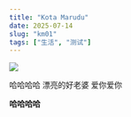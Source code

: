 ```yaml
---
title: "Kota Marudu"
date: 2025-07-14
slug: "km01"
tags: ["生活", "测试"]
---
```

![](https://prod-files-secure.s3.us-west-2.amazonaws.com/112d0858-5090-4d34-a606-b75eb8d65fd2/c7b45876-473c-4fb6-85d3-cb84a84bfc51/1000201235.jpg?X-Amz-Algorithm=AWS4-HMAC-SHA256&X-Amz-Content-Sha256=UNSIGNED-PAYLOAD&X-Amz-Credential=ASIAZI2LB4662FRQNKY2%2F20250724%2Fus-west-2%2Fs3%2Faws4_request&X-Amz-Date=20250724T074048Z&X-Amz-Expires=3600&X-Amz-Security-Token=IQoJb3JpZ2luX2VjEP%2F%2F%2F%2F%2F%2F%2F%2F%2F%2F%2FwEaCXVzLXdlc3QtMiJGMEQCIEcivemmxLDRn3y81MztYVPSD%2FshhnfA77sWa6Warp0FAiBlRHDwHf6fEJ3MhHmaFLnIMmeaY15eymHcBOnzDzjejir%2FAwgoEAAaDDYzNzQyMzE4MzgwNSIMV%2FcR5%2BosOnFPBrLzKtwDJT%2Fwp7P5Z4GBzwtMvIDl3mD1KLvH8gfyEPoyzjCwyI4TUBgWMcg9OnTbVqbJVS7H30b0QiJWOBvzJJTxIu4oOWksvspXVMFVXlPCvqunsXQesho58QjSFpbEBnG39THt8cxLT9fZBASDJwSCYxgHascZ5pQOwcu1k8j%2B7NfaJh3srM3T6J2zlMi3s55R1LEQbhxc4FfzXoRG9wk9s%2Bu8ZkWJSvb2NvmrIyeZD3FAvJ7tP014%2BLN2thFC66Fdp8dhGk%2BviuoX34mTnqRiC73Xklx%2By6MKr4CMPX3cbDmCuzh%2F80n2rzc%2By79M49L0HFvLTD9t%2B%2BU%2BA1R9a%2BddmqWdk2h0%2BNikz96u2YjreuvPzw9Jip8STQTzjKxsWV8SOcH1bu2acxB4gVplGJiYWLGGvM4c02V9puNOFauFJWjy%2BzKpvQCftXf8n%2F7cTl2kOE9cU0nRKQEWJtoz2WMJBz5OES8xhmRx6eOou5oHjXq3TZAdxz2tM45WFPZ7pocQgc2Yz%2Bp6jjjB8XVAuZ4Sp588r%2F66fJUk54HKIxx0grOUoPOHyU6LCPmVsUGqgd58RVR%2FR1A8rJCm9mY%2FVRsR8TCCmODP7jmBoSfTOe%2FXb9XJ564Hufkk4dER%2BYcUPBIw7KqHxAY6pgEdWEl7Vjypz5HjZKEliV%2FGQRf2e3XMHi9DcqGvNu5xNLr22WJWKbTKeAInnQrQiV4tUdkeXbTDccuN363zVnUn1iUlXcpxNrxtAL3c6bkPhBpNCo6tem6cSkeHzRSgChQ8sw20fbR4UfYyF%2BTA%2BGuBngPsiTNDFiEXCW2cl95bGbnjSJ9wMgXFTeGxSg7eIGI9cr0bGIFMz8XlIrzxWFRqb6TyhbMz&X-Amz-Signature=afdea466d8e6a368b7492ecd43b5f47229cf2b0eb89435f66837d028b2a433b9&X-Amz-SignedHeaders=host&x-amz-checksum-mode=ENABLED&x-id=GetObject)


哈哈哈哈  漂亮的好老婆  爱你爱你


**哈哈哈哈**

